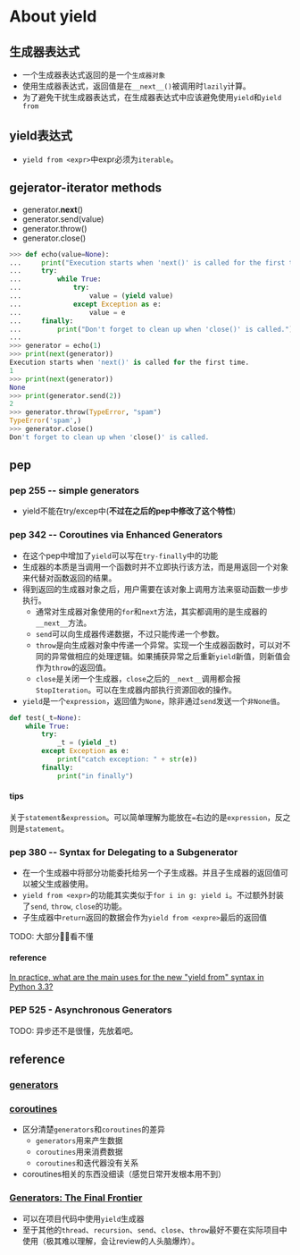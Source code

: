 # About yield

## 生成器表达式
- 一个生成器表达式返回的是一个`生成器对象`
- 使用生成器表达式，返回值是在`__next__()`被调用时`lazily`计算。
- 为了避免干扰生成器表达式，在生成器表达式中应该避免使用`yield`和`yield from`

## yield表达式

- `yield from <expr>`中expr必须为`iterable`。

## gejerator-iterator methods

- generator.__next__()
- generator.send(value)
- generator.throw()
- generator.close()

```py
>>> def echo(value=None):
...     print("Execution starts when 'next()' is called for the first time.")
...     try:
...         while True:
...             try:
...                 value = (yield value)
...             except Exception as e:
...                 value = e
...     finally:
...         print("Don't forget to clean up when 'close()' is called.")
...
>>> generator = echo(1)
>>> print(next(generator))
Execution starts when 'next()' is called for the first time.
1
>>> print(next(generator))
None
>>> print(generator.send(2))
2
>>> generator.throw(TypeError, "spam")
TypeError('spam',)
>>> generator.close()
Don't forget to clean up when 'close()' is called.
```

## pep

### pep 255 -- simple generators
- yield不能在try/excep中(**不过在之后的pep中修改了这个特性**)

### pep 342 -- Coroutines via Enhanced Generators
- 在这个pep中增加了`yield`可以写在`try-finally`中的功能
- 生成器的本质是当调用一个函数时并不立即执行该方法，而是用返回一个对象来代替对函数返回的结果。
- 得到返回的生成器对象之后，用户需要在该对象上调用方法来驱动函数一步步执行。
    - 通常对生成器对象使用的`for`和`next`方法，其实都调用的是生成器的`__next__`方法。
    - `send`可以向生成器传递数据，不过只能传递一个参数。
    - `throw`是向生成器对象中传递一个异常。实现一个生成器函数时，可以对不同的异常做相应的处理逻辑。如果捕获异常之后重新`yield`新值，则新值会作为`throw`的返回值。
    - `close`是关闭一个生成器，`close`之后的`__next__`调用都会报`StopIteration`。可以在生成器内部执行资源回收的操作。
- `yield`是一个`expression`，返回值为`None`，除非通过`send`发送一个`非None值`。

```py
def test(_t=None):
    while True:
        try:
            _t = (yield _t)
        except Exception as e:
            print("catch exception: " + str(e))
        finally:
            print("in finally")
```

#### tips

关于`statement`&`expression`。可以简单理解为能放在`=`右边的是`expression`，反之则是`statement`。

### pep 380 -- Syntax for Delegating to a Subgenerator

- 在一个生成器中将部分功能委托给另一个子生成器。并且子生成器的返回值可以被父生成器使用。
- `yield from <expr>`的功能其实类似于`for i in g: yield i`。不过额外封装了`send`, `throw`, `close`的功能。
- 子生成器中`return`返回的数据会作为`yield from <expre>`最后的返回值

TODO: 大部分看不懂 

#### reference

[In practice, what are the main uses for the new "yield from" syntax in Python 3.3?](https://stackoverflow.com/questions/9708902/in-practice-what-are-the-main-uses-for-the-new-yield-from-syntax-in-python-3)

### PEP 525 - Asynchronous Generators

TODO: 异步还不是很懂，先放着吧。

## reference

### [generators](http://www.dabeaz.com/generators/index.html)

### [coroutines](http://www.dabeaz.com/coroutines/Coroutines.pdf)
- 区分清楚`generators`和`coroutines`的差异
    - `generators`用来产生数据
    - `coroutines`用来消费数据
    - `coroutines`和迭代器没有关系
- coroutines相关的东西没细读（感觉日常开发根本用不到）

### [Generators: The Final Frontier](http://www.dabeaz.com/finalgenerator/)

- 可以在项目代码中使用`yield`生成器
- 至于其他的`thread`、`recursion`、`send`、`close`、`throw`最好不要在实际项目中使用（极其难以理解，会让review的人头脑爆炸）。